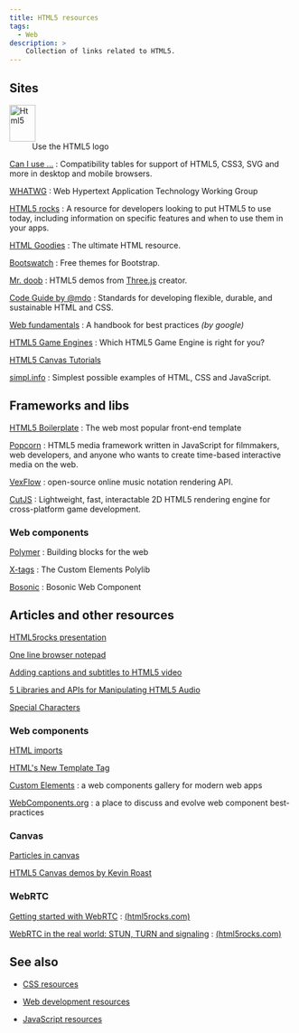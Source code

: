 ```yaml
---
title: HTML5 resources
tags:
  - Web
description: >
    Collection of links related to HTML5.
---
```


## Sites

<dt>
<a href="http://www.w3.org/html/logo/" target="_blank"><img src="http://humanstxt.org/img/ico-html5.png" class="html5" alt="Html5" width="46" height="65"></a>
</dt>
<dd>Use the HTML5 logo</dd>

[Can I use ...](http://caniuse.com/)
: Compatibility tables for support of HTML5, CSS3, SVG and more in desktop and mobile browsers.

[WHATWG](http://www.whatwg.org/)
: Web Hypertext Application Technology Working Group

[HTML5 rocks](http://www.html5rocks.com/en/)
: A resource for developers looking to put HTML5 to use today, including information on specific features and when to use them in your apps.

[HTML Goodies](http://www.htmlgoodies.com/)
: The ultimate HTML resource.

[Bootswatch](http://bootswatch.com/)
: Free themes for Bootstrap.

[Mr. doob](http://www.mrdoob.com/)
: HTML5 demos from [Three.js](http://threejs.org/) creator.

[Code Guide by @mdo](http://mdo.github.io/code-guide/)
: Standards for developing flexible, durable, and sustainable HTML and CSS.

[Web fundamentals](https://developers.google.com/web/fundamentals/)
: A handbook for best practices *(by google)*

[HTML5 Game Engines](http://html5gameengine.com/)
: Which HTML5 Game Engine is right for you?

[HTML5 Canvas Tutorials](http://www.html5canvastutorials.com/)

[simpl.info](http://simpl.info/)
: Simplest possible examples of HTML, CSS and JavaScript.

## Frameworks and libs

[HTML5 Boilerplate](http://html5boilerplate.com/)
: The web most popular front-end template

[Popcorn](http://popcornjs.org/)
: HTML5 media framework written in JavaScript for filmmakers, web developers, and anyone who wants to create time-based interactive media on the web.

[VexFlow](http://vexflow.com/)
: open-source online music notation rendering API.

[CutJS](http://cutjs.org/)
: Lightweight, fast, interactable 2D HTML5 rendering engine for cross-platform game development.

### Web components

[Polymer](http://www.polymer-project.org/)
: Building blocks for the web

[X-tags](http://www.x-tags.org/)
: The Custom Elements Polylib

[Bosonic](http://bosonic.github.io/)
: Bosonic Web Component

## Articles and other resources

[HTML5rocks presentation](http://slides.html5rocks.com/)

[One line browser notepad](https://coderwall.com/p/lhsrcq)

[Adding captions and subtitles to HTML5 video](https://developer.mozilla.org/en-US/Apps/Build/Manipulating_media/Adding_captions_and_subtitles_to_HTML5_video)

[5 Libraries and APIs for Manipulating HTML5 Audio](http://www.sitepoint.com/5-libraries-html5-audio-api/)

[Special Characters](http://www.utexas.edu/learn/html/spchar.html)

### Web components

[HTML imports](http://www.html5rocks.com/en/tutorials/webcomponents/imports/)

[HTML's New Template Tag](http://www.html5rocks.com/en/tutorials/webcomponents/template/)

[Custom Elements](http://customelements.io/)
: a web components gallery for modern web apps

[WebComponents.org](http://webcomponents.org/)
: a place to discuss and evolve web component best-practices

### Canvas

[Particles in canvas](http://hop.ie/blog/particles/)

[HTML5 Canvas demos by Kevin Roast](http://www.kevs3d.co.uk/dev/index.html)

### WebRTC

[Getting started with WebRTC](http://www.html5rocks.com/en/tutorials/webrtc/basics/)
: [(html5rocks.com)][1]

[WebRTC in the real world: STUN, TURN and signaling](http://www.html5rocks.com/en/tutorials/webrtc/infrastructure/)
: [(html5rocks.com)][1]

## See also

* [CSS resources](http://www.g14n.info/2014/05/css-resources.html)
* [Web development resources](http://www.g14n.info/2014/01/web-development-resources.html)
* [JavaScript resources](http://www.g14n.info/2014/01/javascript-resources.html)

  [1]: http://www.html5rocks.com

